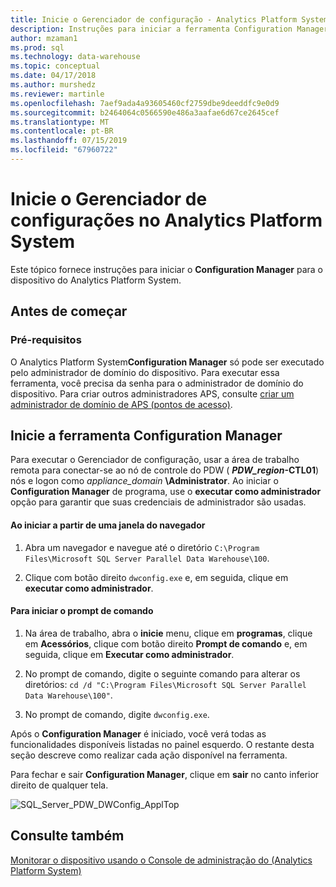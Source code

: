 ```yaml
---
title: Inicie o Gerenciador de configuração - Analytics Platform System | Microsoft Docs
description: Instruções para iniciar a ferramenta Configuration Manager para o dispositivo do Analytics Platform System.
author: mzaman1
ms.prod: sql
ms.technology: data-warehouse
ms.topic: conceptual
ms.date: 04/17/2018
ms.author: murshedz
ms.reviewer: martinle
ms.openlocfilehash: 7aef9ada4a93605460cf2759dbe9deeddfc9e0d9
ms.sourcegitcommit: b2464064c0566590e486a3aafae6d67ce2645cef
ms.translationtype: MT
ms.contentlocale: pt-BR
ms.lasthandoff: 07/15/2019
ms.locfileid: "67960722"
---
```

# <a name="launch-the-configuration-manager-in-analytics-platform-system"></a>Inicie o Gerenciador de configurações no Analytics Platform System
Este tópico fornece instruções para iniciar o **Configuration Manager** para o dispositivo do Analytics Platform System.  
  
## <a name="before-you-begin"></a>Antes de começar  
  
### <a name="prerequisites"></a>Pré-requisitos  
O Analytics Platform System**Configuration Manager** só pode ser executado pelo administrador de domínio do dispositivo. Para executar essa ferramenta, você precisa da senha para o administrador de domínio do dispositivo. Para criar outros administradores APS, consulte [criar um administrador de domínio de APS &#40;pontos de acesso&#41;](create-an-aps-domain-administrator-aps.md).  
  
## <a name="Accessing"></a>Inicie a ferramenta Configuration Manager  
Para executar o Gerenciador de configuração, usar a área de trabalho remota para conectar-se ao nó de controle do PDW ( **_PDW_region_-CTL01**) nós e logon como _appliance_domain_ **\Administrator**. Ao iniciar o **Configuration Manager** de programa, use o **executar como administrador** opção para garantir que suas credenciais de administrador são usadas.  
  
#### <a name="to-launch-from-a-browser-window"></a>Ao iniciar a partir de uma janela do navegador  
  
1.  Abra um navegador e navegue até o diretório `C:\Program Files\Microsoft SQL Server Parallel Data Warehouse\100`.  
  
2.  Clique com botão direito `dwconfig.exe` e, em seguida, clique em **executar como administrador**.  
  
#### <a name="to-launch-from-a-command-prompt"></a>Para iniciar o prompt de comando  
  
1.  Na área de trabalho, abra o **inicie** menu, clique em **programas**, clique em **Acessórios**, clique com botão direito **Prompt de comando** e, em seguida, clique em  **Executar como administrador**.  
  
2.  No prompt de comando, digite o seguinte comando para alterar os diretórios: `cd /d "C:\Program Files\Microsoft SQL Server Parallel Data Warehouse\100"`.  
  
3.  No prompt de comando, digite `dwconfig.exe`.  
  
Após o **Configuration Manager** é iniciado, você verá todas as funcionalidades disponíveis listadas no painel esquerdo. O restante desta seção descreve como realizar cada ação disponível na ferramenta.  
  
Para fechar e sair **Configuration Manager**, clique em **sair** no canto inferior direito de qualquer tela.  
  
![SQL_Server_PDW_DWConfig_ApplTop](./media/launch-the-configuration-manager/SQL_Server_PDW_DWConfig_ApplTop.png "SQL_Server_PDW_DWConfig_ApplTop")  
  
## <a name="see-also"></a>Consulte também  
[Monitorar o dispositivo usando o Console de administração do &#40;Analytics Platform System&#41;](monitor-the-appliance-by-using-the-admin-console.md)  
  

